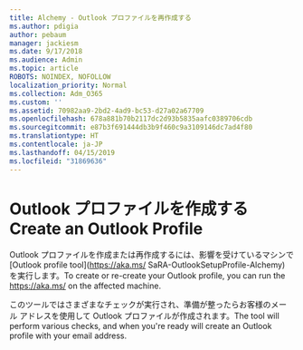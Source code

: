 ```yaml
---
title: Alchemy - Outlook プロファイルを再作成する
ms.author: pdigia
author: pebaum
manager: jackiesm
ms.date: 9/17/2018
ms.audience: Admin
ms.topic: article
ROBOTS: NOINDEX, NOFOLLOW
localization_priority: Normal
ms.collection: Adm_O365
ms.custom: ''
ms.assetid: 70982aa9-2bd2-4ad9-bc53-d27a02a67709
ms.openlocfilehash: 678a881b70b2117dc2d93b5835aafc0389706cdb
ms.sourcegitcommit: e87b3f691444db3b9f460c9a3109146dc7ad4f80
ms.translationtype: HT
ms.contentlocale: ja-JP
ms.lasthandoff: 04/15/2019
ms.locfileid: "31869636"
---
```

# <a name="create-an-outlook-profile"></a><span data-ttu-id="64348-102">Outlook プロファイルを作成する</span><span class="sxs-lookup"><span data-stu-id="64348-102">Create an Outlook Profile</span></span>

<span data-ttu-id="64348-103">Outlook プロファイルを作成または再作成するには、影響を受けているマシンで [Outlook profile tool](https://aka.ms/ SaRA-OutlookSetupProfile-Alchemy) を実行します。</span><span class="sxs-lookup"><span data-stu-id="64348-103">To create or re-create your Outlook profile, you can run the https://aka.ms/ on the affected machine.</span></span> 
  
<span data-ttu-id="64348-104">このツールではさまざまなチェックが実行され、準備が整ったらお客様のメール アドレスを使用して Outlook プロファイルが作成されます。</span><span class="sxs-lookup"><span data-stu-id="64348-104">The tool will perform various checks, and when you're ready will create an Outlook profile with your email address.</span></span>
  

